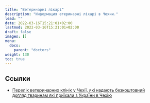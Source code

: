 ```yaml
---
title: "Ветеринарні лікарі"
description: "Информация етеринарні лікарі в Чехии."
lead: ""
date: 2022-03-16T15:21:01+02:00
lastmod: 2022-03-16T15:21:01+02:00
draft: false
images: []
menu:
  docs:
    parent: "doctors"
weight: 130
toc: true
---
```

## Ссылки

* [Перелік ветеринарних клінік у Чехії, які надають безкоштовний догляд тваринам які приїхали з України в Чехію](https://ukrajina.vetkom.cz/)